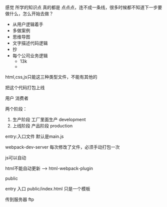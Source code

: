 感觉 所学的知识点 真的都是 点点点，连不成一条线，很多时候都不知道下一步要做什么，怎么开始去做？
- 从用户逻辑着手 
- 多做案例 
- 思维导图 
- 文字描述代码逻辑 
- 抄 
- 每个公司业务逻辑
    + 13k
    + 

html,css,js只能这三种类型文件，不能有其他的

把这个代码打包上线

用户 消费者

两个阶段：
1. 生产阶段 工厂里面生产 development 
2. 上线阶段 产品阶段 production 



entry:入口文件 默认是main.js

webpack-dev-server 每次修改了文件，必须手动打包一次

js可以自动 

html不能自动更新 --> html-webpack-plugin 


public


entry 入口
public/index.html 只是一个模板 

传到服务器 ftp 